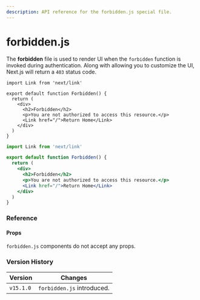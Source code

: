 ```yaml
---
description: API reference for the forbidden.js special file.
---
```


# forbidden.js

The **forbidden** file is used to render UI when the `forbidden` function is invoked during authentication. Along with allowing you to customize the UI, Next.js will return a `403` status code.

```tsx
import Link from 'next/link'

export default function Forbidden() {
  return (
    <div>
      <h2>Forbidden</h2>
      <p>You are not authorized to access this resource.</p>
      <Link href="/">Return Home</Link>
    </div>
  )
}
```

```jsx
import Link from 'next/link'

export default function Forbidden() {
  return (
    <div>
      <h2>Forbidden</h2>
      <p>You are not authorized to access this resource.</p>
      <Link href="/">Return Home</Link>
    </div>
  )
}
```

### Reference

#### Props

`forbidden.js` components do not accept any props.

### Version History

| Version   | Changes                    |
| --------- | -------------------------- |
| `v15.1.0` | `forbidden.js` introduced. |
